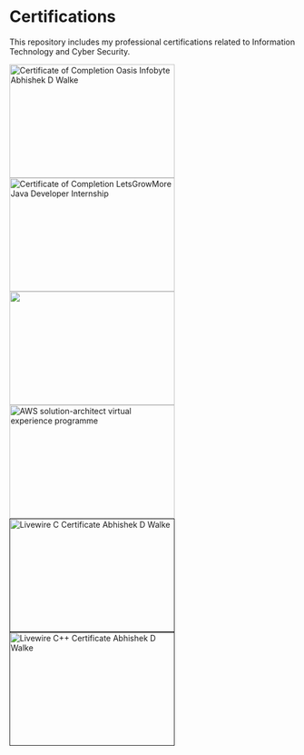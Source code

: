 # Certifications
This repository includes my professional certifications related to Information Technology and Cyber Security.


<div>

<a href='#'>
    <img src='https://user-images.githubusercontent.com/105943862/229583621-ee6f4b89-5c50-4b39-b9c0-c16a29a6e1bb.png' width='291' height='200' title='Certificate of Completion Oasis Infobyte Abhishek D  Walke'>
</a>

<a href='#'>
    <img src='https://user-images.githubusercontent.com/105943862/230146450-9e8d6009-06f4-476f-b6eb-b564e6bc1909.png' width='291' height='200' title='Certificate of Completion LetsGrowMore Java Developer Internship'>
</a>

<!-- <a href='#'>
    <img src='https://user-images.githubusercontent.com/105943862/230444432-aae21251-87e6-49d5-b9c3-3f28cd881781.png' width='180' height='200' title='LetsGrowMore Letter of Recommendation_Abhishek D  Walke'>
</a> -->

<a href='#'>
    <img src='https://user-images.githubusercontent.com/105943862/229304524-db0955cf-a05f-44a9-b8d6-9ec60dab6539.jpeg' width='291' height='200' title=''>
</a>

<a href='#'>
    <img src='https://user-images.githubusercontent.com/105943862/229370649-369dfc10-5d7c-4543-a11d-9338851ad274.png' width='291' height='200' title='AWS solution-architect virtual experience programme'>
</a>

<a href=''>
    <img src='https://user-images.githubusercontent.com/105943862/229304715-fe7119ac-d3b1-4263-a7c1-9cee266cf8ec.jpg' width='291' height='200' title='Livewire C Certificate Abhishek D  Walke'>
</a>

<a href=''>
    <img src='https://user-images.githubusercontent.com/105943862/229304720-02154bd8-bf22-4627-9a84-deb6865a11f2.jpg' width='291' height='200' title='Livewire C++ Certificate Abhishek D  Walke'>
</a>

</div>
